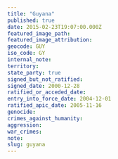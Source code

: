 ```yaml
---
title: "Guyana"
published: true
date: 2015-02-23T19:07:00.000Z
featured_image_path:
featured_image_attribution:
geocode: GUY
iso_code: GY
internal_note:
territory:
state_party: true
signed_but_not_ratified:
signed_date: 2000-12-28
ratified_or_acceded_date:
entry_into_force_date: 2004-12-01
ratified_apic_date: 2005-11-16
genocide:
crimes_against_humanity:
aggression:
war_crimes:
note:
slug: guyana
---
```

